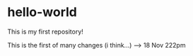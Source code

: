 # hello-world
This is my first repository! 

This is the first of many changes (i think...) --> 18 Nov 222pm

